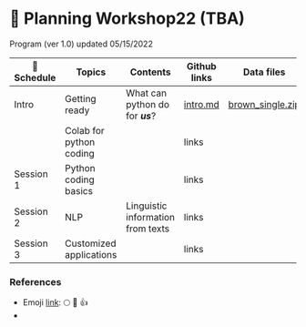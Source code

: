 # 🦖 Planning Workshop22 (TBA)

Program (ver 1.0) updated 05/15/2022

| :date: Schedule | Topics | Contents | Github links | Data files | Reference videos |
|----------|--------|------|--------|------------|-----------|
| Intro | Getting ready | What can python do for **_us_**? | [intro.md](https://github.com/MK316/workshop22/blob/main/intro.md) | [brown_single.zip](https://github.com/MK316/workshop22/blob/main/data/brown_single.zip)    |  |
|           | Colab for python coding |  | links |     |  |
| Session 1 | Python coding basics |   | links |     |   |
| Session 2 | NLP | Linguistic information from texts |  links |  |   |
| Session 3 | Customized applications |   | links |     |   |


### References

* Emoji [link](https://gist.github.com/rxaviers/7360908): :full_moon:  :pray:  :thumbsup:  
* 
